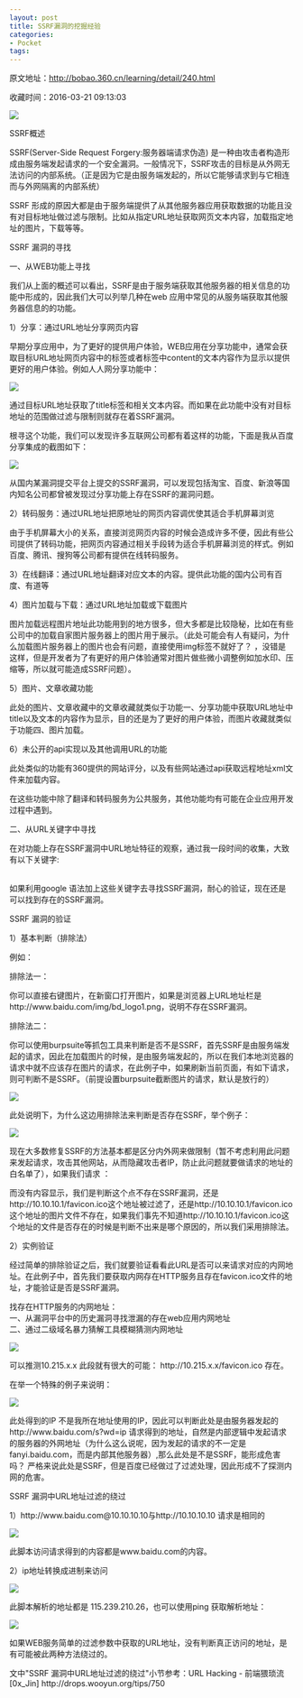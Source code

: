 ```yaml
---
layout: post
title: SSRF漏洞的挖掘经验
categories:
- Pocket
tags:
---
```

原文地址：http://bobao.360.cn/learning/detail/240.html

收藏时间：2016-03-21 09:13:03

<div  lang="en">
<div id="RIL_IMG_1" class="RIL_IMG"><img src="/media/posts_images/2016-03-21-839514966/1"/></div>
<p nodeIndex="55"><span nodeIndex="263">SSRF概述</span></p>
<p nodeIndex="56"><span nodeIndex="264">SSRF(Server-Side Request Forgery:服务器端请求伪造) 是一种由攻击者构造形成由服务端发起请求的一个安全漏洞。一般情况下，SSRF攻击的目标是从外网无法访问的内部系统。（正是因为它是由服务端发起的，所以它能够请求到与它相连而与外网隔离的内部系统）</span></p>
<p nodeIndex="57"><span nodeIndex="265">SSRF 形成的原因大都是由于服务端提供了从其他服务器应用获取数据的功能且没有对目标地址做过滤与限制。比如从指定URL地址获取网页文本内容，加载指定地址的图片，下载等等。</span></p>
<p nodeIndex="58"><span nodeIndex="266">SSRF 漏洞的寻找</span></p>
<p nodeIndex="59"><span nodeIndex="267">一、从WEB功能上寻找</span></p>
<p nodeIndex="60"><span nodeIndex="268">我们从上面的概述可以看出，SSRF是由于服务端获取其他服务器的相关信息的功能中形成的，因此我们大可以列举几种在web 应用中常见的从服务端获取其他服务器信息的的功能。</span></p>
<p nodeIndex="61"><span nodeIndex="269">1）分享：通过URL地址分享网页内容</span></p>
<p nodeIndex="62">早期分享应用中，为了更好的提供用户体验，WEB应用在分享功能中，通常会获取目标URL地址网页内容中的<tilte></title>标签或者<meta name="description" content=“”/>标签中content的文本内容作为显示以提供更好的用户体验。例如人人网分享功能中：</p>

<div id="RIL_IMG_2" class="RIL_IMG"><img src="/media/posts_images/2016-03-21-839514966/2"/></div>


<p nodeIndex="72"><span nodeIndex="276">通过目标URL地址获取了title标签和相关文本内容。而如果在此功能中没有对目标地址的范围做过滤与限制则就存在着SSRF漏洞。</span></p>
<p nodeIndex="73"><span nodeIndex="277">根寻这个功能，我们可以发现许多互联网公司都有着这样的功能，下面是我从百度分享集成的截图如下：</span></p>

<div id="RIL_IMG_3" class="RIL_IMG"><img src="/media/posts_images/2016-03-21-839514966/3"/></div>

<p nodeIndex="77"><span nodeIndex="279">从国内某漏洞提交平台上提交的SSRF漏洞，可以发现包括淘宝、百度、新浪等国内知名公司都曾被发现过分享功能上存在SSRF的漏洞问题。</span></p>
<p nodeIndex="78"><span nodeIndex="280">2）转码服务：通过URL地址把原地址的网页内容调优使其适合手机屏幕浏览</span></p>
<p nodeIndex="79"><span nodeIndex="281">由于手机屏幕大小的关系，直接浏览网页内容的时候会造成许多不便，因此有些公司提供了转码功能，把网页内容通过相关手段转为适合手机屏幕浏览的样式。例如百度、腾讯、搜狗等公司都有提供在线转码服务。</span></p>
<p nodeIndex="80"><span nodeIndex="282">3）在线翻译：通过URL地址翻译对应文本的内容。提供此功能的国内公司有百度、有道等</span></p>
<p nodeIndex="81"><span nodeIndex="283">4）图片加载与下载：通过URL地址加载或下载图片</span></p>
<p nodeIndex="82"><span nodeIndex="284">图片加载远程图片地址此功能用到的地方很多，但大多都是比较隐秘，比如在有些公司中的加载自家图片服务器上的图片用于展示。（此处可能会有人有疑问，为什么加载图片服务器上的图片也会有问题，直接使用img标签不就好了？ ，没错是这样，但是开发者为了有更好的用户体验通常对图片做些微小调整例如加水印、压缩等，所以就可能造成SSRF问题）。</span></p>
<p nodeIndex="83"><span nodeIndex="285">5）图片、文章收藏功能</span></p>
<p nodeIndex="84"><span nodeIndex="286">此处的图片、文章收藏中的文章收藏就类似于功能一、分享功能中获取URL地址中title以及文本的内容作为显示，目的还是为了更好的用户体验，而图片收藏就类似于功能四、图片加载。</span></p>
<p nodeIndex="85"><span nodeIndex="287">6）未公开的api实现以及其他调用URL的功能</span></p>
<p nodeIndex="86"><span nodeIndex="288">此处类似的功能有360提供的网站评分，以及有些网站通过api获取远程地址xml文件来加载内容。</span></p>

<p nodeIndex="88"><span nodeIndex="289">在这些功能中除了翻译和转码服务为公共服务，其他功能均有可能在企业应用开发过程中遇到。</span></p>
<p nodeIndex="89"><span nodeIndex="290">二、从URL关键字中寻找</span></p>
<p nodeIndex="90"><span nodeIndex="291">在对功能上存在SSRF漏洞中URL地址特征的观察，通过我一段时间的收集，大致有以下关键字:</span><br nodeIndex="292"></p>
<p nodeIndex="122"><br nodeIndex="309"><span nodeIndex="310">如果利用google 语法加上这些关键字去寻找SSRF漏洞，耐心的验证，现在还是可以找到存在的SSRF漏洞。</span></p>
<p nodeIndex="123"><span nodeIndex="311">SSRF 漏洞的验证</span></p>
<p nodeIndex="124"><span nodeIndex="312">1）基本判断（排除法）</span></p>
<p nodeIndex="125">例如：</p>
<p nodeIndex="131"><span nodeIndex="318">排除法一：</span></p>
<p nodeIndex="132">你可以直接右键图片，在新窗口打开图片，如果是浏览器上URL地址栏是http://www.baidu.com/img/bd_logo1.png，说明不存在SSRF漏洞。</p>
<p nodeIndex="133"><span nodeIndex="319">排除法二：</span></p>
<p nodeIndex="134">你可以使用burpsuite等抓包工具来判断是否不是SSRF，首先SSRF是由服务端发起的请求，因此在加载图片的时候，是由服务端发起的，所以在我们本地浏览器的请求中就不应该存在图片的请求，在此例子中，如果刷新当前页面，有如下请求，则可判断不是SSRF。（前提设置burpsuite截断图片的请求，默认是放行的）</p>

<div id="RIL_IMG_4" class="RIL_IMG"><img src="/media/posts_images/2016-03-21-839514966/4"/></div>

<p nodeIndex="138"><span nodeIndex="320">此处说明下，为什么这边用排除法来判断是否存在SSRF，举个例子：</span></p>

<div id="RIL_IMG_5" class="RIL_IMG"><img src="/media/posts_images/2016-03-21-839514966/5"/></div>

<p nodeIndex="147"><span nodeIndex="326">现在大多数修复SSRF的方法基本都是区分内外网来做限制（暂不考虑利用此问题来发起请求，攻击其他网站，从而隐藏攻击者IP，防止此问题就要做请求的地址的白名单了），如果我们请求 ：</span></p>
<p nodeIndex="153"><span nodeIndex="332">而没有内容显示，我们是判断这个点不存在SSRF漏洞，还是http://10.10.10.1/favicon.ico这个地址被过滤了，还是http://10.10.10.1/favicon.ico这个地址的图片文件不存在，如果我们事先不知道http://10.10.10.1/favicon.ico这个地址的文件是否存在的时候是判断不出来是哪个原因的，所以我们采用排除法。</span></p>
<p nodeIndex="154"><span nodeIndex="333">2）实例验证</span></p>
<p nodeIndex="155">经过简单的排除验证之后，我们就要验证看看此URL是否可以来请求对应的内网地址。在此例子中，首先我们要获取内网存在HTTP服务且存在favicon.ico文件的地址，才能验证是否是SSRF漏洞。</p>
<p nodeIndex="156">找存在HTTP服务的内网地址：<br nodeIndex="334">
一、从漏洞平台中的历史漏洞寻找泄漏的存在web应用内网地址<br nodeIndex="335">
二、通过二级域名暴力猜解工具模糊猜测内网地址</p>
<div id="RIL_IMG_6" class="RIL_IMG"><img src="/media/posts_images/2016-03-21-839514966/6"/></div>
<p nodeIndex="163">可以推测10.215.x.x 此段就有很大的可能： http://10.215.x.x/favicon.ico 存在。</p>
<p nodeIndex="164">在举一个特殊的例子来说明：</p>

<div id="RIL_IMG_7" class="RIL_IMG"><img src="/media/posts_images/2016-03-21-839514966/7"/></div>


<p nodeIndex="174"><span nodeIndex="344">此处得到的IP 不是我所在地址使用的IP，因此可以判断此处是由服务器发起的http://www.baidu.com/s?wd=ip 请求得到的地址，自然是内部逻辑中发起请求的服务器的外网地址（为什么这么说呢，因为发起的请求的不一定是fanyi.baidu.com，而是内部其他服务器）,那么此处是不是SSRF，能形成危害吗？ 严格来说此处是SSRF，但是百度已经做过了过滤处理，因此形成不了探测内网的危害。</span></p>
<p nodeIndex="175"><span nodeIndex="345">SSRF 漏洞中URL地址过滤的绕过</span></p>
<p nodeIndex="176"><span nodeIndex="346">1）http://www.baidu.com@10.10.10.10与http://10.10.10.10 请求是相同的</span></p>

<div id="RIL_IMG_8" class="RIL_IMG"><img src="/media/posts_images/2016-03-21-839514966/8"/></div>

<p nodeIndex="180"><span nodeIndex="347">此脚本访问请求得到的内容都是www.baidu.com的内容。</span></p>
<p nodeIndex="181"><span nodeIndex="348">2）ip地址转换成进制来访问</span></p>

<div id="RIL_IMG_9" class="RIL_IMG"><img src="/media/posts_images/2016-03-21-839514966/9"/></div>

<p nodeIndex="190"><span nodeIndex="352">此脚本解析的地址都是 115.239.210.26，也可以使用ping 获取解析地址：</span></p>

<div id="RIL_IMG_10" class="RIL_IMG"><img src="/media/posts_images/2016-03-21-839514966/10"/></div>

<p nodeIndex="194"><span nodeIndex="354">如果WEB服务简单的过滤参数中获取的URL地址，没有判断真正访问的地址，是有可能被此两种方法绕过的。</span></p>
<p nodeIndex="195"><span nodeIndex="355">文中"SSRF 漏洞中URL地址过滤的绕过"小节参考：URL Hacking - 前端猥琐流[0x_Jin] http://drops.wooyun.org/tips/750</span></p>

</div>